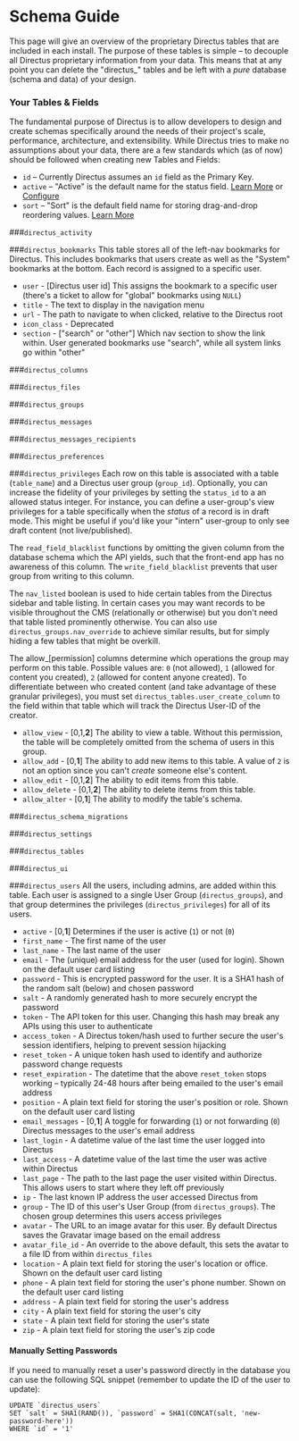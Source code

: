 # Schema Guide
This page will give an overview of the proprietary Directus tables that are included in each install. The purpose of these tables is simple – to decouple all Directus proprietary information from your data. This means that at any point you can delete the "directus_" tables and be left with a _pure_ database (schema and data) of your design.

### Your Tables & Fields
The fundamental purpose of Directus is to allow developers to design and create schemas specifically around the needs of their project's scale, performance, architecture, and extensibility. While Directus tries to make no assumptions about your data, there are a few standards which (as of now) should be followed when creating new Tables and Fields:

* `id` – Currently Directus assumes an `id` field as the Primary Key.
* `active` – "Active" is the default name for the status field. [Learn More](/02-user-guide/02-item-listing.md#active-inactive--delete) or [Configure](/04-developer/03-configuration.md#apiconfigurationphp)
* `sort` – "Sort" is the default field name for storing drag-and-drop reordering values. [Learn More](/02-user-guide/02-item-listing.md#reordering)

###`directus_activity`

###`directus_bookmarks`
This table stores all of the left-nav bookmarks for Directus. This includes bookmarks that users create as well as the "System" bookmarks at the bottom. Each record is assigned to a specific user.

* `user` - [Directus user id] This assigns the bookmark to a specific user (there's a ticket to allow for "global" bookmarks using `NULL`)
* `title` - The text to display in the navigation menu
* `url` - The path to navigate to when clicked, relative to the Directus root
* `icon_class` - Deprecated
* `section` - ["search" or "other"] Which nav section to show the link within. User generated bookmarks use "search", while all system links go within "other"

###`directus_columns`

###`directus_files`

###`directus_groups`


###`directus_messages`

###`directus_messages_recipients`

###`directus_preferences`

###`directus_privileges`
Each row on this table is associated with a table (`table_name`) and a Directus user group (`group_id`). Optionally, you can increase the fidelity of your privileges by setting the `status_id` to a an allowed status integer. For instance, you can define a user-group's view privileges for a table specifically  when the _status_ of a record is in draft mode. This might be useful if you'd like your "intern" user-group to only see draft content (not live/published).

The `read_field_blacklist` functions by omitting the given column from the database schema which the API yields, such that the front-end app has no awareness of this column. The `write_field_blacklist` prevents that user group from writing to this column.

The `nav_listed` boolean is used to hide certain tables from the Directus sidebar and table listing. In certain cases you may want records to be visible throughout the CMS (relationally or otherwise) but you don't need that table listed prominently otherwise. You can also use `directus_groups.nav_override` to achieve similar results, but for simply hiding a few tables that might be overkill.

The allow_[permission] columns determine which operations the group may perform on this table. Possible values are: `0` (not allowed), `1` (allowed for content you created), `2` (allowed for content anyone created). To differentiate between who created content (and take advantage of these granular privileges), you must set `directus_tables.user_create_column` to the field within that table which will track the Directus User-ID of the creator.
* `allow_view` - [0,1,**2**] The ability to view a table. Without this permission, the table will be completely omitted from the schema of users in this group.
* `allow_add` - [0,**1**] The ability to add new items to this table. A value of `2` is not an option since you can't _create_ someone else's content.
* `allow_edit` - [0,1,**2**] The ability to edit items from this table.
* `allow_delete` - [0,1,**2**] The ability to delete items from this table. 
* `allow_alter` - [0,**1**] The ability to modify the table's schema.

###`directus_schema_migrations`

###`directus_settings`

###`directus_tables`

###`directus_ui`

###`directus_users`
All the users, including admins, are added within this table. Each user is assigned to a single User Group (`directus_groups`), and that group determines the privileges (`directus_privileges`) for all of its users. 

* `active` - [0,**1**] Determines if the user is active (`1`) or not (`0`)
* `first_name` - The first name of the user
* `last_name` - The last name of the user
* `email` - The (unique) email address for the user (used for login). Shown on the default user card listing
* `password` - This is encrypted password for the user. It is a SHA1 hash of the random salt (below) and chosen password
* `salt` - A randomly generated hash to more securely encrypt the password
* `token` -  The API token for this user. Changing this hash may break any APIs using this user to authenticate
* `access_token` - A Directus token/hash used to further secure the user's session identifiers, helping to prevent session hijacking
* `reset_token` - A unique token hash used to identify and authorize password change requests
* `reset_expiration` - The datetime that the above `reset_token` stops working – typically 24-48 hours after being emailed to the user's email address
* `position` - A plain text field for storing the user's position or role. Shown on the default user card listing
* `email_messages` - [0,**1**] A toggle for forwarding (`1`) or not forwarding (`0`) Directus messages to the user's email address
* `last_login` - A datetime value of the last time the user logged into Directus
* `last_access` - A datetime value of the last time the user was active within Directus
* `last_page` - The path to the last page the user visited within Directus. This allows users to start where they left off previously
* `ip` - The last known IP address the user accessed Directus from
* `group` - The ID of this user's User Group (from `directus_groups`). The chosen group determines this users access privileges
* `avatar` - The URL to an image avatar for this user. By default Directus saves the Gravatar image based on the email address
* `avatar_file_id` - An override to the above default, this sets the avatar to a file ID from within `directus_files`
* `location` - A plain text field for storing the user's location or office. Shown on the default user card listing
* `phone` - A plain text field for storing the user's phone number. Shown on the default user card listing
* `address` - A plain text field for storing the user's address
* `city` - A plain text field for storing the user's city
* `state` - A plain text field for storing the user's state
* `zip` - A plain text field for storing the user's zip code

#### Manually Setting Passwords
If you need to manually reset a user's password directly in the database you can use the following SQL snippet (remember to update the ID of the user to update):

```
UPDATE `directus_users` 
SET `salt` = SHA1(RAND()), `password` = SHA1(CONCAT(salt, 'new-password-here'))
WHERE `id` = '1' 
```
